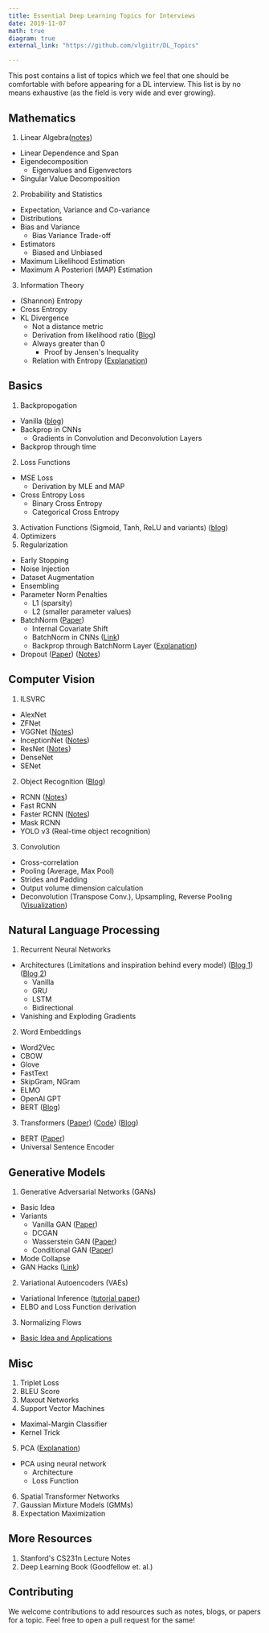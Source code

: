 ```yaml
---
title: Essential Deep Learning Topics for Interviews
date: 2019-11-07
math: true
diagram: true
external_link: "https://github.com/vlgiitr/DL_Topics"

---
```



This post contains a list of topics which we feel that one should be comfortable with before appearing for a DL interview. This list is by no means exhaustive (as the field is very wide and ever growing).

## Mathematics

1. Linear Algebra([notes](http://cs229.stanford.edu/section/cs229-linalg.pdf))
  + Linear Dependence and Span
  + Eigendecomposition
    + Eigenvalues and Eigenvectors
  + Singular Value Decomposition
2. Probability and Statistics
  + Expectation, Variance and Co-variance
  + Distributions
  + Bias and Variance
    + Bias Variance Trade-off
  + Estimators
    + Biased and Unbiased
  + Maximum Likelihood Estimation
  + Maximum A Posteriori (MAP) Estimation
3. Information Theory
  + (Shannon) Entropy
  + Cross Entropy
  + KL Divergence
    + Not a distance metric
    + Derivation from likelihood ratio ([Blog](https://medium.com/@cotra.marko/making-sense-of-the-kullback-leibler-kl-divergence-b0d57ee10e0a))
    + Always greater than 0
      + Proof by Jensen's Inequality
    + Relation with Entropy ([Explanation](https://stats.stackexchange.com/questions/265966/why-do-we-use-kullback-leibler-divergence-rather-than-cross-entropy-in-the-t-sne))


## Basics

1. Backpropogation
  + Vanilla ([blog](http://cs231n.github.io/optimization-2/))
  + Backprop in CNNs
    + Gradients in Convolution and Deconvolution Layers
  + Backprop through time
2. Loss Functions
  + MSE Loss
    + Derivation by MLE and MAP
   + Cross Entropy Loss
     + Binary Cross Entropy
     + Categorical Cross Entropy
3. Activation Functions (Sigmoid, Tanh, ReLU and variants) ([blog](https://mlfromscratch.com/activation-functions-explained/))
4. Optimizers
5. Regularization
  + Early Stopping
  + Noise Injection
  + Dataset Augmentation
  + Ensembling
  + Parameter Norm Penalties
    + L1 (sparsity)
    + L2 (smaller parameter values)
  + BatchNorm ([Paper]())
    + Internal Covariate Shift
    + BatchNorm in CNNs ([Link](https://stackoverflow.com/questions/38553927/batch-normalization-in-convolutional-neural-network))
    + Backprop through BatchNorm Layer ([Explanation](https://kratzert.github.io/2016/02/12/understanding-the-gradient-flow-through-the-batch-normalization-layer.html))
  + Dropout ([Paper]()) ([Notes](https://vlgiitr.github.io/notes/2018-08-15-Dropout/))


## Computer Vision

1. ILSVRC
  + AlexNet
  + ZFNet
  + VGGNet ([Notes](https://vlgiitr.github.io/notes/2018-10-11-VGG_Notes/))
  + InceptionNet ([Notes](https://vlgiitr.github.io/notes/2018-10-17-InceptionNet_Notes/))
  + ResNet ([Notes](https://vlgiitr.github.io/notes/2018-10-29-ResNet_Notes/))
  + DenseNet
  + SENet
2. Object Recognition ([Blog](https://blog.athelas.com/a-brief-history-of-cnns-in-image-segmentation-from-r-cnn-to-mask-r-cnn-34ea83205de4))
  + RCNN ([Notes](https://vlgiitr.github.io/notes/2018-10-29-RCNN_Notes/))
  + Fast RCNN
  + Faster RCNN ([Notes](https://vlgiitr.github.io/notes/2018-01-02-Deep_Gen_models/))
  + Mask RCNN
  + YOLO v3 (Real-time object recognition) 
3. Convolution
  + Cross-correlation
  + Pooling (Average, Max Pool)
  + Strides and Padding
  + Output volume dimension calculation
  + Deconvolution (Transpose Conv.), Upsampling, Reverse Pooling ([Visualization](https://github.com/vdumoulin/conv_arithmetic))

## Natural Language Processing

1. Recurrent Neural Networks
  + Architectures (Limitations and inspiration behind every model) ([Blog 1](https://towardsdatascience.com/illustrated-guide-to-lstms-and-gru-s-a-step-by-step-explanation-44e9eb85bf21)) ([Blog 2](https://colah.github.io/posts/2015-08-Understanding-LSTMs/))
    + Vanilla
    + GRU
    + LSTM
    + Bidirectional
  + Vanishing and Exploding Gradients
2. Word Embeddings 
  + Word2Vec
  + CBOW
  + Glove
  + FastText
  + SkipGram, NGram
  + ELMO
  + OpenAI GPT
  + BERT ([Blog](http://jalammar.github.io/illustrated-bert/))
3. Transformers ([Paper](https://arxiv.org/abs/1706.03762)) ([Code](https://nlp.seas.harvard.edu/2018/04/03/attention.html)) ([Blog](http://jalammar.github.io/illustrated-transformer/))
  + BERT ([Paper](https://arxiv.org/abs/1810.04805))
  + Universal Sentence Encoder

## Generative Models

1. Generative Adversarial Networks (GANs)
  + Basic Idea
  + Variants
    + Vanilla GAN ([Paper](https://arxiv.org/abs/1406.2661))
    + DCGAN
    + Wasserstein GAN ([Paper](https://arxiv.org/abs/1701.07875))
    + Conditional GAN ([Paper](https://arxiv.org/abs/1411.1784))
  + Mode Collapse
  + GAN Hacks ([Link](https://github.com/soumith/ganhacks))
2. Variational Autoencoders (VAEs)
  + Variational Inference ([tutorial paper](https://arxiv.org/abs/1606.05908))
  + ELBO and Loss Function derivation
3. Normalizing Flows
  + [Basic Idea and Applications](https://lilianweng.github.io/lil-log/2018/10/13/flow-based-deep-generative-models.html)


## Misc
1. Triplet Loss
2. BLEU Score
3. Maxout Networks
4. Support Vector Machines
  + Maximal-Margin Classifier
  + Kernel Trick
5. PCA ([Explanation](https://stats.stackexchange.com/questions/2691/making-sense-of-principal-component-analysis-eigenvectors-eigenvalues/140579#140579))
  + PCA using neural network
    + Architecture
    + Loss Function
6. Spatial Transformer Networks
7. Gaussian Mixture Models (GMMs)
8. Expectation Maximization

## More Resources

1. Stanford's CS231n Lecture Notes
2. Deep Learning Book (Goodfellow et. al.)

## Contributing

We welcome contributions to add resources such as notes, blogs, or papers for a topic. Feel free to open a pull request for the same!
